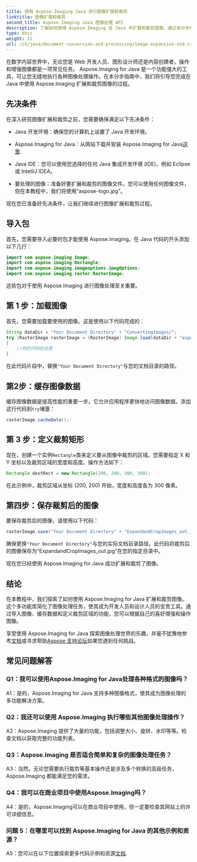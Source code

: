 ```yaml
---
title: 使用 Aspose.Imaging Java 进行图像扩展和裁剪
linktitle: 图像扩展和裁剪
second_title: Aspose.Imaging Java 图像处理 API
description: 了解如何使用 Aspose.Imaging 在 Java 中扩展和裁剪图像。通过本分步指南提高您的图像处理技能。
type: docs
weight: 11
url: /zh/java/document-conversion-and-processing/image-expansion-and-cropping/
---
```

在数字内容世界中，无论您是 Web 开发人员、图形设计师还是内容创建者，操作和增强图像都是一项常见任务。 Aspose.Imaging for Java 是一个功能强大的工具，可让您无缝地执行各种图像处理操作。在本分步指南中，我们将引导您完成在 Java 中使用 Aspose.Imaging 扩展和裁剪图像的过程。

## 先决条件

在深入研究图像扩展和裁剪之前，您需要确保满足以下先决条件：

- Java 开发环境：确保您的计算机上设置了 Java 开发环境。

-  Aspose.Imaging for Java：从网站下载并安装 Aspose.Imaging for Java[这里](https://releases.aspose.com/imaging/java/).

- Java IDE：您可以使用您选择的任何 Java 集成开发环境 (IDE)，例如 Eclipse 或 IntelliJ IDEA。

- 要处理的图像：准备好要扩展和裁剪的图像文件。您可以使用任何图像文件，但在本教程中，我们将使用“aspose-logo.jpg”。

现在您已准备好先决条件，让我们继续进行图像扩展和裁剪过程。

## 导入包

首先，您需要导入必要的包才能使用 Aspose.Imaging。在 Java 代码的开头添加以下几行：

```java
import com.aspose.imaging.Image;
import com.aspose.imaging.Rectangle;
import com.aspose.imaging.imageoptions.JpegOptions;
import com.aspose.imaging.raster.RasterImage;
```

这些包对于使用 Aspose.Imaging 进行图像处理至关重要。

## 第 1 步：加载图像

首先，您需要加载要使用的图像。这是使用以下代码完成的：

```java
String dataDir = "Your Document Directory" + "ConvertingImages/";
try (RasterImage rasterImage = (RasterImage) Image.load(dataDir + "aspose-logo.jpg"))
{
    //你的代码在这里
}
```

在此代码片段中，替换`"Your Document Directory"`与您的文档目录的路径。

## 第2步：缓存图像数据

缓存图像数据是提高性能的重要一步。它允许应用程序更快地访问图像数据。添加这行代码到`try`堵塞：

```java
rasterImage.cacheData();
```

## 第 3 步：定义裁剪矩形

现在，创建一个实例`Rectangle`类来定义要从图像中裁剪的区域。您需要指定 X 和 Y 坐标以及裁剪区域的宽度和高度。操作方法如下：

```java
Rectangle destRect = new Rectangle(200, 200, 300, 300);
```

在此示例中，裁剪区域从坐标 (200, 200) 开始，宽度和高度各为 300 像素。

## 第四步：保存裁剪后的图像

要保存裁剪后的图像，请使用以下代码：

```java
rasterImage.save("Your Document Directory" + "ExpandandCropImages_out.jpg", new JpegOptions(), destRect);
```

确保更换`"Your Document Directory"`与您的实际文档目录路径。此代码将裁剪后的图像保存为“ExpandandCropImages_out.jpg”在您的指定目录中。

现在您已经使用 Aspose.Imaging for Java 成功扩展和裁剪了图像。

## 结论

在本教程中，我们探索了如何使用 Aspose.Imaging for Java 扩展和裁剪图像。这个多功能库简化了图像处理任务，使其成为开发人员和设计人员的宝贵工具。通过导入图像、缓存数据和定义裁剪区域的功能，您可以根据自己的喜好增强和操作图像。

享受使用 Aspose.Imaging for Java 探索图像处理世界的乐趣，并毫不犹豫地参考[文档](https://reference.aspose.com/imaging/java/)或寻求帮助[Aspose 支持论坛](https://forum.aspose.com/)如果您遇到任何挑战。

## 常见问题解答

### Q1：我可以使用Aspose.Imaging for Java处理各种格式的图像吗？

A1：是的，Aspose.Imaging for Java 支持多种图像格式，使其成为图像处理的多功能解决方案。

### Q2：我还可以使用 Aspose.Imaging 执行哪些其他图像处理操作？

A2：Aspose.Imaging 提供了大量的功能，包括调整大小、旋转、水印等等。检查文档以获取完整的功能列表。

### Q3：Aspose.Imaging 是否适合简单和复杂的图像处理任务？

A3：当然。无论您需要执行裁剪等基本操作还是涉及多个转换的高级任务，Aspose.Imaging 都能满足您的需求。

### Q4：我可以在商业项目中使用Aspose.Imaging吗？

A4：是的，Aspose.Imaging可以在商业项目中使用，但一定要检查其网站上的许可详细信息。

### 问题 5：在哪里可以找到 Aspose.Imaging for Java 的其他示例和资源？

 A5：您可以在以下位置探索更多代码示例和资源[文档](https://reference.aspose.com/imaging/java/).